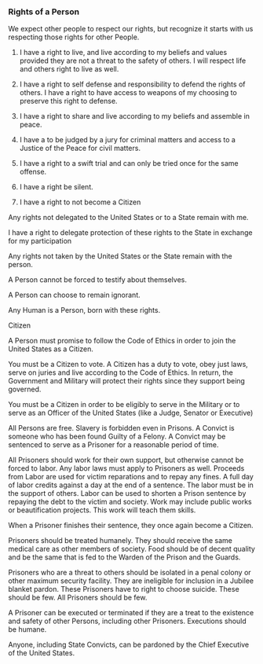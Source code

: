 ### Rights of a Person

We expect other people to respect our rights, but recognize it starts with us respecting those rights for other People.

1. I have a right to live, and live according to my beliefs and values provided they are not a threat to the safety of others. I will respect life and others right to live as well.

2. I have a right to self defense and responsibility to defend the rights of others. I have a right to have access to weapons of my choosing to preserve this right to defense.

3. I have a right to share and live according to my beliefs and assemble in peace.

4. I have a to be judged by a jury for criminal matters and access to a Justice of the Peace for civil matters.

5. I have a right to a swift trial and can only be tried once for the same offense.

6. I have a right be silent.
7. I have a right to not become a Citizen

Any rights not delegated to the United States or to a State remain with me.

I have a right to delegate protection of these rights to the State in exchange for my participation

Any rights not taken by the United States or the State remain with the person.

A Person cannot be forced to testify about themselves.

A Person can choose to remain ignorant.

Any Human is a Person, born with these rights.

Citizen

A Person must promise to follow the Code of Ethics in order to join the United States as a Citizen.

You must be a Citizen to vote. A Citizen has a duty to vote, obey just laws, serve on juries and live according to the Code of Ethics. In return, the Government and Military will protect their rights since they support being governed.

You must be a Citizen in order to be eligibly to serve in the Military or to serve as an Officer of the United States (like a Judge, Senator or Executive)

All Persons are free. Slavery is forbidden even in Prisons. A Convict is someone who has been found Guilty of a Felony. A Convict may be sentenced to serve as a Prisoner for a reasonable period of time.

All Prisoners should work for their own support, but otherwise cannot be forced to labor. Any labor laws must apply to Prisoners as well. Proceeds from Labor are used for victim reparations and to repay any fines. A full day of labor credits against a day at the end of a sentence. The labor must be in the support of others. Labor can be used to shorten a Prison sentence by repaying the debt to the victim and society. Work may include public works or beautification projects. This work will teach them skills.

When a Prisoner finishes their sentence, they once again become a Citizen.

Prisoners should be treated humanely. They should receive the same medical care as other members of society. Food should be of decent quality and be the same that is fed to the Warden of the Prison and the Guards.

Prisoners who are a threat to others should be isolated in a penal colony or other maximum security facility. They are ineligible for inclusion in a Jubilee blanket pardon. These Prisoners have to right to choose suicide. These should be few. All Prisoners should be few.

A Prisoner can be executed or terminated if they are a treat to the existence and safety of other Persons, including other Prisoners. Executions should be humane.

Anyone, including State Convicts, can be pardoned by the Chief Executive of the United States.

